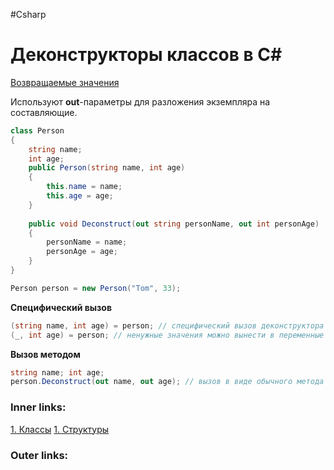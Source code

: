 #Csharp

# Деконструкторы классов в C#
[Возвращаемые значения](1.%20Languages/C-sharp/0.%20Введение/2.%20Функции/Возвращаемые%20значения.md)

Используют **out**-параметры для разложения экземпляра на составляющие.

```csharp
class Person
{
    string name;
    int age;
    public Person(string name, int age)
    {
        this.name = name;
        this.age = age;
    }
 
    public void Deconstruct(out string personName, out int personAge)
    {
        personName = name;
        personAge = age;
    }
}

Person person = new Person("Tom", 33);

```

**Специфический вызов**
```csharp
(string name, int age) = person; // специфический вызов деконструктора
(_, int age) = person; // ненужные значения можно вынести в переменные `_`

```

**Вызов методом**
```csharp
string name; int age;
person.Deconstruct(out name, out age); // вызов в виде обычного метода
```

### Inner links:
[1. Классы](1.%20Languages/C-sharp/0.%20Введение/2.%20Классы%20и%20структуры/1.%20Классы.md)
[1. Структуры](1.%20Languages/C-sharp/0.%20Введение/2.%20Классы%20и%20структуры/1.%20Структуры.md)

### Outer links: